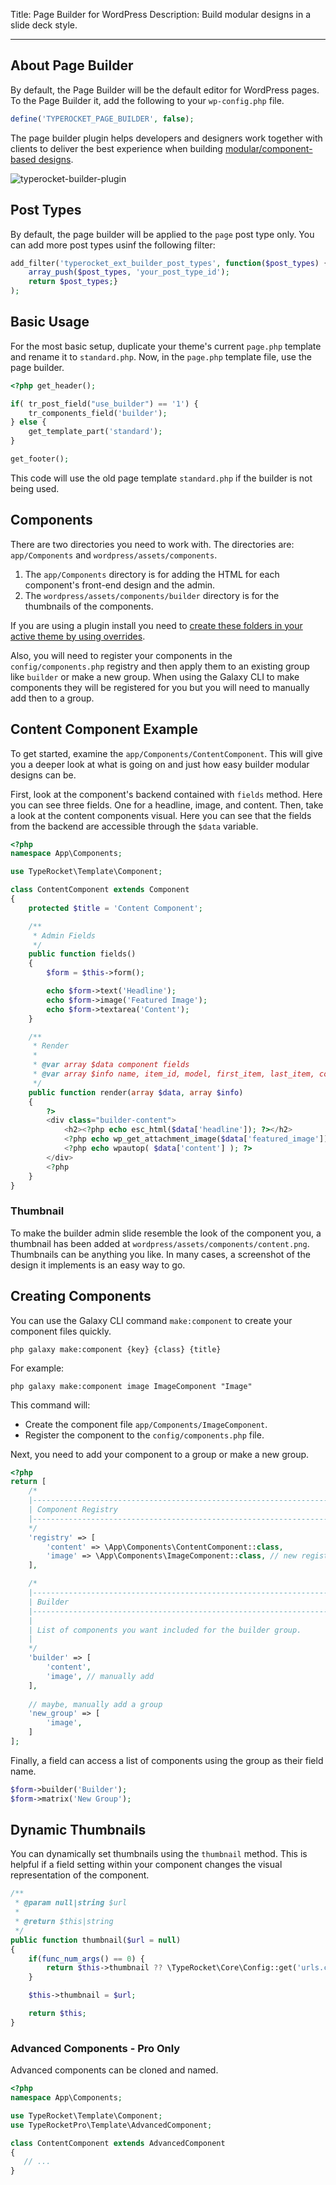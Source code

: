 Title: Page Builder for WordPress
Description: Build modular designs in a slide deck style. 

---

## About Page Builder

By default, the Page Builder will be the default editor for WordPress pages. To the Page Builder it, add the following to your `wp-config.php` file.

```php
define('TYPEROCKET_PAGE_BUILDER', false);
```

The page builder plugin helps developers and designers work together with clients to deliver the best experience when building [modular/component-based designs](http://alistapart.com/article/language-of-modular-design).

![typerocket-builder-plugin](https://typerocket.com/wp-content/uploads/2020/02/page-builder-pro.gif)

## Post Types

By default, the page builder will be applied to the `page` post type only. You can add more post types usinf the following filter:

```php
add_filter('typerocket_ext_builder_post_types', function($post_types) { 
    array_push($post_types, 'your_post_type_id'); 
    return $post_types;} 
);
```

## Basic Usage

For the most basic setup, duplicate your theme's current `page.php` template and rename it to `standard.php`. Now, in the `page.php` template file, use the page builder.

```php
<?php get_header();

if( tr_post_field("use_builder") == '1') {
    tr_components_field('builder');
} else {
    get_template_part('standard');
}

get_footer();
```

This code will use the old page template `standard.php` if the builder is not being used.

## Components

There are two directories you need to work with. The directories are: `app/Components` and `wordpress/assets/components`.

1. The `app/Components` directory is for adding the HTML for each component's front-end design and the admin.
2. The `wordpress/assets/components/builder` directory is for the thumbnails of the components.

If you are using a plugin install you need to [create these folders in your active theme by using overrides](/docs/v5/install-via-plugin/#section-plugin-installation-2-create-override-folders).

Also, you will need to register your components in the `config/components.php` registry and then apply them to an existing group like `builder` or make a new group. When using the Galaxy CLI to make components they will be registered for you but you will need to manually add then to a group.

## Content Component Example

To get started, examine the `app/Components/ContentComponent`. This will give you a deeper look at what is going on and just how easy builder modular designs can be.

First, look at the component's backend contained with `fields` method. Here you can see three fields. One for a headline, image, and content. Then, take a look at the content components visual. Here you can see that the fields from the backend are accessible through the `$data` variable. 

```php
<?php
namespace App\Components;

use TypeRocket\Template\Component;

class ContentComponent extends Component
{
    protected $title = 'Content Component';

    /**
     * Admin Fields
     */
    public function fields()
    {
        $form = $this->form();

        echo $form->text('Headline');
        echo $form->image('Featured Image');
        echo $form->textarea('Content');
    }

    /**
     * Render
     *
     * @var array $data component fields
     * @var array $info name, item_id, model, first_item, last_item, component_id, hash
     */
    public function render(array $data, array $info)
    {
        ?>
        <div class="builder-content">
            <h2><?php echo esc_html($data['headline']); ?></h2>
            <?php echo wp_get_attachment_image($data['featured_image']); ?>
            <?php echo wpautop( $data['content'] ); ?>
        </div>
        <?php
    }
}
```

### Thumbnail

To make the builder admin slide resemble the look of the component you, a thumbnail has been added at `wordpress/assets/components/content.png`. Thumbnails can be anything you like. In many cases, a screenshot of the design it implements is an easy way to go.

## Creating Components

You can use the Galaxy CLI command `make:component`  to create your component files quickly.

```
php galaxy make:component {key} {class} {title}
```

For example:

```
php galaxy make:component image ImageComponent "Image"
```

This command will:
 
- Create the component file `app/Components/ImageComponent`.
- Register the component to the `config/components.php` file.

Next, you need to add your component to a group or make a new group.

```php
<?php
return [
    /*
    |--------------------------------------------------------------------------
    | Component Registry
    |--------------------------------------------------------------------------
    */
    'registry' => [
        'content' => \App\Components\ContentComponent::class,
        'image' => \App\Components\ImageComponent::class, // new registered
    ],

    /*
    |--------------------------------------------------------------------------
    | Builder
    |--------------------------------------------------------------------------
    |
    | List of components you want included for the builder group.
    |
    */
    'builder' => [
        'content',
        'image', // manually add
    ],
    
    // maybe, manually add a group
    'new_group' => [
        'image',
    ]
];
```

Finally, a field can access a list of components using the group as their field name.

```php
$form->builder('Builder');
$form->matrix('New Group');
```

## Dynamic Thumbnails

You can dynamically set thumbnails using the `thumbnail` method. This is helpful if a field setting within your component changes the visual representation of the component.

```php
/**
 * @param null|string $url
 *
 * @return $this|string
 */
public function thumbnail($url = null)
{
    if(func_num_args() == 0) {
        return $this->thumbnail ?? \TypeRocket\Core\Config::get('urls.components') . '/' . $this->registeredAs() . '.png';
    }

    $this->thumbnail = $url;

    return $this;
}
```

### Advanced Components - Pro Only

Advanced components can be cloned and named.

```php
<?php
namespace App\Components;

use TypeRocket\Template\Component;
use TypeRocketPro\Template\AdvancedComponent;

class ContentComponent extends AdvancedComponent
{
   // ...
}
```
